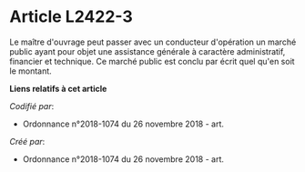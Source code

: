 # Article L2422-3

Le maître d'ouvrage peut passer avec un conducteur d'opération un marché public ayant pour objet une assistance générale à
caractère administratif, financier et technique. Ce marché public est conclu par écrit quel qu'en soit le montant.

**Liens relatifs à cet article**

_Codifié par_:

  - Ordonnance n°2018-1074 du 26 novembre 2018 - art.

_Créé par_:

  - Ordonnance n°2018-1074 du 26 novembre 2018 - art.
